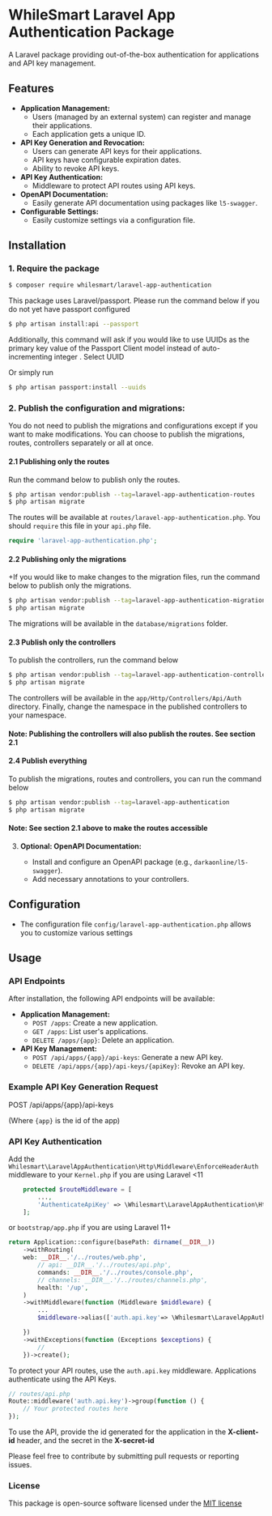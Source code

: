 # WhileSmart Laravel App Authentication Package

A Laravel package providing out-of-the-box authentication for applications and API key management.

## Features

* **Application Management:**
    * Users (managed by an external system) can register and manage their applications.
    * Each application gets a unique ID.
* **API Key Generation and Revocation:**
    * Users can generate API keys for their applications.
    * API keys have configurable expiration dates.
    * Ability to revoke API keys.
* **API Key Authentication:**
    * Middleware to protect API routes using API keys.
* **OpenAPI Documentation:**
    * Easily generate API documentation using packages like `l5-swagger`.
* **Configurable Settings:**
    * Easily customize settings via a configuration file.

## Installation

### 1. Require the package

   ```bash
   $ composer require whilesmart/laravel-app-authentication
   ```

This package uses Laravel/passport. Please run the command below if you do not yet have passport configured

```bash
$ php artisan install:api --passport
```
Additionally, this command will ask if you would like to use UUIDs as the primary key value of the Passport Client model instead of auto-incrementing integer
. Select UUID

Or simply run 

```bash
$ php artisan passport:install --uuids
```

### 2. Publish the configuration and migrations:

You do not need to publish the migrations and configurations except if you want to make modifications. You can choose to
publish
the migrations, routes, controllers separately or all at once.

#### 2.1 Publishing only the routes

Run the command below to publish only the routes.

```bash
$ php artisan vendor:publish --tag=laravel-app-authentication-routes
$ php artisan migrate
```

The routes will be available at `routes/laravel-app-authentication.php`. You should `require` this file in your `api.php` file.

```php
require 'laravel-app-authentication.php';
```

#### 2.2 Publishing only the migrations

+If you would like to make changes to the migration files, run the command below to publish only the migrations.

```bash
$ php artisan vendor:publish --tag=laravel-app-authentication-migrations
$ php artisan migrate
```

The migrations will be available in the `database/migrations` folder.

#### 2.3 Publish only the controllers

To publish the controllers, run the command below

```bash
$ php artisan vendor:publish --tag=laravel-app-authentication-controllers
$ php artisan migrate
```

The controllers will be available in the `app/Http/Controllers/Api/Auth` directory.
Finally, change the namespace in the published controllers to your namespace.

#### Note: Publishing the controllers will also publish the routes. See section 2.1

#### 2.4 Publish everything

To publish the migrations, routes and controllers, you can run the command below

```bash
$ php artisan vendor:publish --tag=laravel-app-authentication
$ php artisan migrate
```

#### Note: See section 2.1 above to make the routes accessible

3. **Optional: OpenAPI Documentation:**

    * Install and configure an OpenAPI package (e.g., `darkaonline/l5-swagger`).
    * Add necessary annotations to your controllers.

## Configuration

* The configuration file `config/laravel-app-authentication.php` allows you to customize various settings

## Usage

### API Endpoints

After installation, the following API endpoints will be available:

* **Application Management:**
    * `POST /apps`: Create a new application.
    * `GET /apps`: List user's applications.
    * `DELETE /apps/{app}`: Delete an application.
* **API Key Management:**
    * `POST /api/apps/{app}/api-keys`: Generate a new API key.
    * `DELETE /api/apps/{app}/api-keys/{apiKey}`: Revoke an API key.

### Example API Key Generation Request

POST /api/apps/{app}/api-keys

(Where `{app}` is the id of the app)

### API Key Authentication

Add the `Whilesmart\LaravelAppAuthentication\Http\Middleware\EnforceHeaderAuth` middleware to your `Kernel.php` if
you are using Laravel <11 
```php
    protected $routeMiddleware = [
        ...,
        'AuthenticateApiKey' => \Whilesmart\LaravelAppAuthentication\Http\Middleware\EnforceHeaderAuth::class,
    ];

```

or `bootstrap/app.php` if you are using Laravel 11+
```php
return Application::configure(basePath: dirname(__DIR__))
    ->withRouting(
    web: __DIR__.'/../routes/web.php',
        // api: __DIR__.'/../routes/api.php',
        commands: __DIR__.'/../routes/console.php',
        // channels: __DIR__.'/../routes/channels.php',
        health: '/up',
    )
    ->withMiddleware(function (Middleware $middleware) {
        ...
        $middleware->alias(['auth.api.key'=> \Whilesmart\LaravelAppAuthentication\Http\Middleware\EnforceHeaderAuth::class]);

    })
    ->withExceptions(function (Exceptions $exceptions) {
        //
    })->create();
```

To protect your API routes, use the `auth.api.key` middleware. Applications authenticate using the API Keys.

```php
// routes/api.php
Route::middleware('auth.api.key')->group(function () {
    // Your protected routes here
});
```

To use the API, provide the id generated for the application in the **X-client-id** header, and the secret in the **X-secret-id**

Please feel free to contribute by submitting pull requests or reporting issues.

### License

This package is open-source software licensed under the [MIT license](LICENSE.md)
